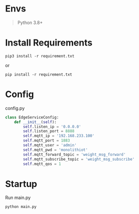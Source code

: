 # Envs
> Python 3.8+


# Install Requirements
```shell
pip3 install -r requirement.txt
```
or
```shell
pip install -r requirement.txt
```

# Config
config.py
```python
class EdgeServiceConfig:
    def __init__(self):
        self.listen_ip = '0.0.0.0'
        self.listen_port = 8888
        self.mqtt_ip = '192.168.233.100'
        self.mqtt_port = 1883
        self.mqtt_user = 'admin'
        self.mqtt_pwd = 'monolithiot'
        self.mqtt_forward_topic = 'weight_msg_forward'
        self.mqtt_subscribe_topic = 'weight_msg_subscribe'
        self.mqtt_qos = 1
```

# Startup

Run main.py
```shell
python main.py
```
